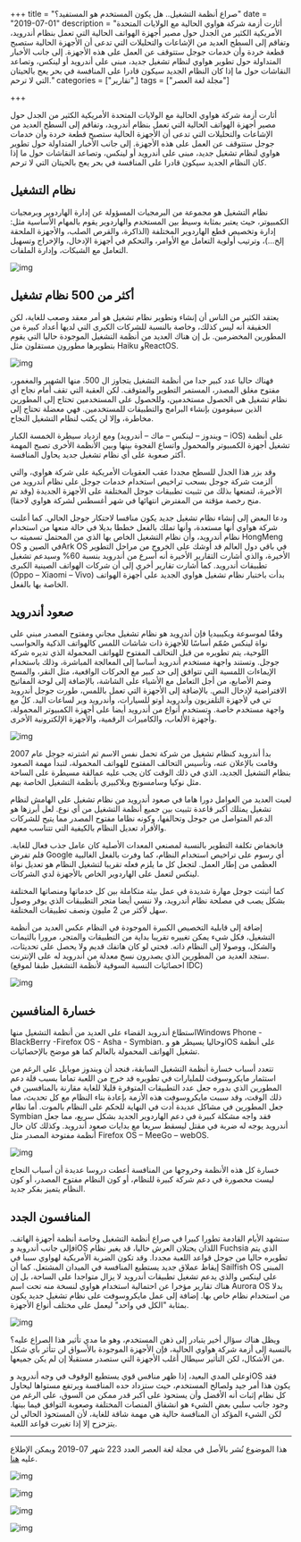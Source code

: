 +++
title = "صراع أنظمة التشغيل.. هل يكون المستخدم هو المستفيد؟"
date = "2019-07-01"
description = "أثارت أزمة شركة هواوي الحالية مع الولايات المتحدة الأمريكية الكثير من الجدل حول مصير أجهزة الهواتف الحالية التي تعمل بنظام أندرويد، وتفاقم إلى السطح العديد من الإشاعات والتحليلات التي تدعى أن الأجهزة الحالية ستصبح قطعة خردة وأن خدمات جوجل ستتوقف عن العمل على هذه الأجهزة. إلى جانب الأخبار المتداولة حول تطوير هواوي لنظام تشغيل جديد، مبنى على أندرويد أو لينكس، وتصاعد النقاشات حول ما إذا كان النظام الجديد سيكون قادرا على المنافسة في بحر يعج بالحيتان التي لا ترحم."
categories = ["تقارير",]
tags = ["مجلة لغة العصر"]

+++

أثارت أزمة شركة هواوي الحالية مع الولايات المتحدة الأمريكية الكثير من الجدل حول مصير أجهزة الهواتف الحالية التي تعمل بنظام أندرويد، وتفاقم إلى السطح العديد من الإشاعات والتحليلات التي تدعى أن الأجهزة الحالية ستصبح قطعة خردة وأن خدمات جوجل ستتوقف عن العمل على هذه الأجهزة. إلى جانب الأخبار المتداولة حول تطوير هواوي لنظام تشغيل جديد، مبنى على أندرويد أو لينكس، وتصاعد النقاشات حول ما إذا كان النظام الجديد سيكون قادرا على المنافسة في بحر يعج بالحيتان التي لا ترحم.

## نظام التشغيل

نظام التشغيل هو مجموعة من البرمجيات المسؤولة عن إدارة الهاردوير وبرمجيات الكمبيوتر، حيث يعتبر بمثابة وسيط بين المستخدم والهاردوير يقوم بالمهام الأساسية مثل: إدارة وتخصيص قطع الهاردوير المختلفة (الذاكرة، والقرص الصلب، والأجهزة الملحقة إلخ...)، وترتيب أولوية التعامل مع الأوامر، والتحكم في أجهزة الإدخال، والإخراج وتسهيل التعامل مع الشبكات، وإدارة الملفات.

![img](images/Operating_system_placement.png)

## أكثر من 500 نظام تشغيل

يعتقد الكثير من الناس أن إنشاء وتطوير نظام تشغيل هو أمر معقد وصعب للغاية، لكن الحقيقة أنه ليس كذلك، وخاصة بالنسبة للشركات الكبرى التي لديها أعداد كبيرة من المطورين المخضرمين. بل إن هناك العديد من أنظمة التشغيل الموجودة حاليا التي يقوم بتطويرها مطورون مستقلون مثل Haiku وReactOS.

![img](images/reactos.png)

فهناك حاليا عدد كبير جدا من أنظمة التشغيل يتجاوز ال 500. منها الشهير والمغمور، مفتوح مغلق المصدر، المستمر التطوير والمتوقف. لكن العقبة التي تقف أمام نجاح أي نظام تشغيل هي الحصول مستخدمين، وللحصول على المستخدمين تحتاج إلى المطورين الذين سيقومون بإنشاء البرامج والتطبيقات للمستخدمين. فهي معضلة تحتاج إلى مخاطرة، وإلا لن يكتب لنظام التشغيل النجاح.

ومع ازدياد سيطرة الخمسة الكبار (ويندوز – لينكس – ماك – أندرويد – iOS) على أنظمة تشغيل أجهزة الكمبيوتر والمحمول واتساع الفجوة بينها وبين الأنظمة الأخرى تصبح المهمة أكثر صعوبة على أي نظام تشغيل جديد يحاول المنافسة.

وقد بزر هذا الجدل للسطح مجددا عقب العقوبات الأمريكية على شركة هواوي، والتي ألزمت شركة جوجل بسحب تراخيص استخدام خدمات جوجل على نظام أندرويد من الأخيرة، لتمنعها بذلك من تثبيت تطبيقات جوجل المختلفة على الأجهزة الجديدة (وقد تم منح رخصة مؤقتة من المفترض انتهائها في شهر أغسطس لشركة هواوي لاحقا).

ودعا البعض إلى إنشاء نظام تشغيل جديد يكون منافسا لاحتكار جوجل الحالي. كما أعلنت شركة هواوي أنها مستعدة، وأنها تملك بالفعل خططا بديلا في حالة منعها من استخدام نظام أندرويد، وأن نظام التشغيل الخاص بها الذي من المحتمل تسميته ب HongMeng OS في الصين وArk OS في باقي دول العالم قد أوشك على الخروج من مراحل التطوير الأخيرة، والذي أشارت التقارير الأخيرة أنه أسرع من أندرويد بنسبة 60% وسيدعم تشغيل تطبيقات أندرويد. كما أشارت تقارير أخري إلى أن شركات الهواتف الصينية الكبرى (Oppo – Xiaomi – Vivo) بدأت باختبار نظام تشغيل هواوي الجديد على أجهزة الهواتف الخاصة بها بالفعل.

## صعود أندرويد

وفقًا لموسوعة ويكيبيديا فإن أندرويد هو نظام تشغيل مجاني ومفتوح المصدر مبني على نواة لينكس صُمّم أساسًا للأجهزة ذات شاشات اللمس كالهواتف الذكية والحواسب اللوحية، يتم تطويره من قبل التحالف المفتوح للهواتف المحمولة الذي تديره شركة جوجل. وتستند واجهة مستخدم أندرويد أساسا إلى المعالجة المباشرة، وذلك باستخدام الإيماءات اللمسية التي تتوافق إلى حد كبير مع الحركات الواقعية، مثل النقر، والمسح وضم الأصابع، من أجل التعامل مع الأشياء على الشاشة، بالإضافة إلى لوحة المفاتيح الافتراضية لإدخال النص. بالإضافة إلى الأجهزة التي تعمل باللمس، طورت جوجل أندرويد تي في لأجهزة التلفزيون وأندرويد أوتو للسيارات، وأندرويد وير لساعات اليد. كلٌ مع واجهة مستخدم خاصة. وتستخدم أنواع من أندرويد أيضا على أجهزة الكمبيوتر المحمولة، وأجهزة الألعاب، والكاميرات الرقمية، والأجهزة الإلكترونية الأخرى.

![img](images/Google_Android.jpg)

بدأ أندرويد كنظام تشغيل من شركة تحمل نفس الاسم ثم اشترته جوجل عام 2007 وقامت بالإعلان عنه، وتأسيس التحالف المفتوح للهواتف المحمولة، لتبدأ مهمة الصعود بنظام التشغيل الجديد، الذي في ذلك الوقت كان يجب عليه عمالقة مسيطرة على الساحة مثل نوكيا وسامسونج وبلاكبيري بأنظمة التشغيل الخاصة بهم.

لعبت العديد من العوامل دورا هاما في صعود أندرويد من نظام تشغيل على الهامش لنظام تشغيل يمتلك أكبر قاعدة تثبيت بين جميع أنظمة التشغيل من أي نوع. لعل أبرزها هو الدعم المتواصل من جوجل وتحالفها، وكونه نظاما مفتوح المصدر مما يتيح للشركات والأفراد تعديل النظام بالكيفية التي تتناسب معهم.

فانخفاض تكلفة التطوير بالنسبة لمصنعي المعدات الأصلية كان عامل جذب فعال للغاية. فلم تفرض Google أي رسوم على تراخيص استخدام النظام، كما وفرت بالفعل الغالبية العظمى من إطار العمل. لتجعل كل ما يلزم فعله تقريبا لتشغيل النظام هو تعديل نواة لينكس لتعمل على الهاردوير الخاص بالأجهزة لدي الشركات.

كما أثبتت جوجل مهارة شديدة في عمل بيئة متكاملة بين كل خدماتها ومنصاتها المختلفة بشكل يصب في مصلحة نظام أندرويد، ولا ننسي أيضا متجر التطبيقات الذي يوفر وصول سهل لأكثر من 2 مليون ونصف تطبيقات المختلفة.

إضافة إلى قابلية التخصيص الكبيرة الموجودة في النظام عكس العديد من أنظمة التشغيل، فكل شيء يمكن تغييره تقريبا بداية من التطبيقات والمتجر، مرورا بالثيمات والشكل، ووصولا إلى النظام ذاته. فحتي لو كان هاتفك قديم ولا يحصل على تحديثات، ستجد العديد من المطورين الذي يصدرون نسخ معدلة من أندرويد له على الإنترنت.
(احصائيات النسبة السوقية لأنظمة التشغيل طبقا لموقع IDC)

![img](images/idc.png)

## خسارة المنافسين

استطاع أندرويد القضاء على العديد من أنظمة التشغيل منهاWindows Phone -BlackBerry -Firefox OS - Asha - Symbian. وحاليا يسيطر هو وiOS على أنظمة تشغيل الهواتف المحمولة بالعالم كما هو موضح بالإحصائيات.

تتعدد أسباب خسارة أنظمة التشغيل السابقة، فنجد أن ويندوز موبايل على الرغم من استثمار مايكروسوفت للمليارات في تطويره قد خرج من اللعبة تماما بسبب قلة دعم المطورين الذي بدوره جعل عدد التطبيقات المتوفرة قليلا للغاية مقارنة بالمنافسين في ذلك الوقت، وقد سببت مايكروسوفت هذه الأزمة بإعادة بناء النظام مع كل تحديث، مما جعل المطورين في مشاكل عديدة أدت في النهاية للحكم على النظام بالموت. أما نظام Symbian فقد واجه مشكلة كبيرة في دعم الهاردوير الجديد بشكل سريع، مما جعل أندرويد يوجه له ضربة في مقتل ليسقط سريعا مع بدايات صعود أندرويد. وكذلك كان حال أنظمة مفتوحة المصدر مثل Firefox OS – MeeGo – webOS.

![img](images/Windows-Phone.jpg)

خسارة كل هذه الأنظمة وخروجها من المنافسة أعطت دروسا عديدة أن أسباب النجاح ليست محصورة في دعم شركة كبيرة للنظام، أو كون النظام مفتوح المصدر، أو كون النظام يتميز بفكر جديد.

## المنافسون الجدد

ستشهد الأيام القادمة تطورا كبيرا في صراع أنظمة التشغيل وخاصة أنظمة أجهزة الهاتف. فإلى جانب أندرويد وiOS اللذان يحتلان العرش حاليا، قد يغير نظام Fuchsia الذي يتم تطويره حاليا من جوجل قواعد اللعبة مجددا. وقد تكون الضربة الأمريكية لهواوي سببا في إيقاظ عملاق جديد يستطيع المنافسة في الميدان المشتعل. كما أن Sailfish OS المبنى على لينكس والذي يدعم تشغيل تطبيقات أندرويد لا يزال متواجدا على الساحة، بل إن هناك تقارير مؤخرا عن احتمالية استخدام هواوي لنسخة منه تحت اسم Aurora OS بدلا من استخدام نظام خاص بها. إضافة إلى عمل مايكروسوفت على نظام تشغيل جديد يكون بمثابة "الكل في واحد" ليعمل على مختلف أنواع الأجهزة.

![img](images/sailfish.jpg)

ويظل هناك سؤال أخير يتبادر إلى ذهن المستخدم، وهو ما مدي تأثير هذا الصراع عليه؟
بالنسبة إلى أزمة شركة هواوي الحالية، فإن الأجهزة الموجودة بالأسواق لن تتأثر بأي شكل من الأشكال، لكن التأثير سيطال أغلب الأجهزة التي ستصدر مستقبلا إن لم يكن جميعها.

وعلى المدي البعيد، إذا ظهر منافس قوي يستطيع الوقوف في وجه أندرويد وiOS فقد يكون هذا أمر جيد ولصالح المستخدم، حيث ستزداد حده المنافسة ويرتفع مستواها ليحاول كل نظام إثبات أنه الأفضل وأن يستحوذ على أكبر قدر ممكن من السوق، على الرغم من وجود جانب سلبي بعض الشيء هو انشقاق المنصات المختلفة وصعوبة التوافق فيما بينها. لكن الشيء المؤكد أن المنافسة حالية هي مهمة شاقة للغاية، لأن المستحوذ الحالي لن يتزحزح إلا إذا تغيرت قواعد اللعبة.

---

هذا الموضوع نُشر باﻷصل في مجلة لغة العصر العدد 223 شهر 07-2019 ويمكن الإطلاع عليه [هنا](https://drive.google.com/file/d/1BVEa31mPndHJLGphd26pZEEhv8kMNZua/view?usp=sharing).

![img](images/223-1.png)

![img](images/223-2.png)

![img](images/223-3.png)

![img](images/223-4.png)
